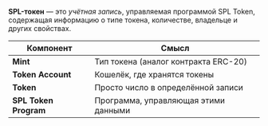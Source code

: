 **SPL-токен** — это _учётная запись_, управляемая программой SPL Token, содержащая информацию о типе токена, количестве, владельце и других свойствах.

|Компонент|Смысл|
|---|---|
|**Mint**|Тип токена (аналог контракта ERC-20)|
|**Token Account**|Кошелёк, где хранятся токены|
|**Token**|Просто число в определённой записи|
|**SPL Token Program**|Программа, управляющая этими данными|